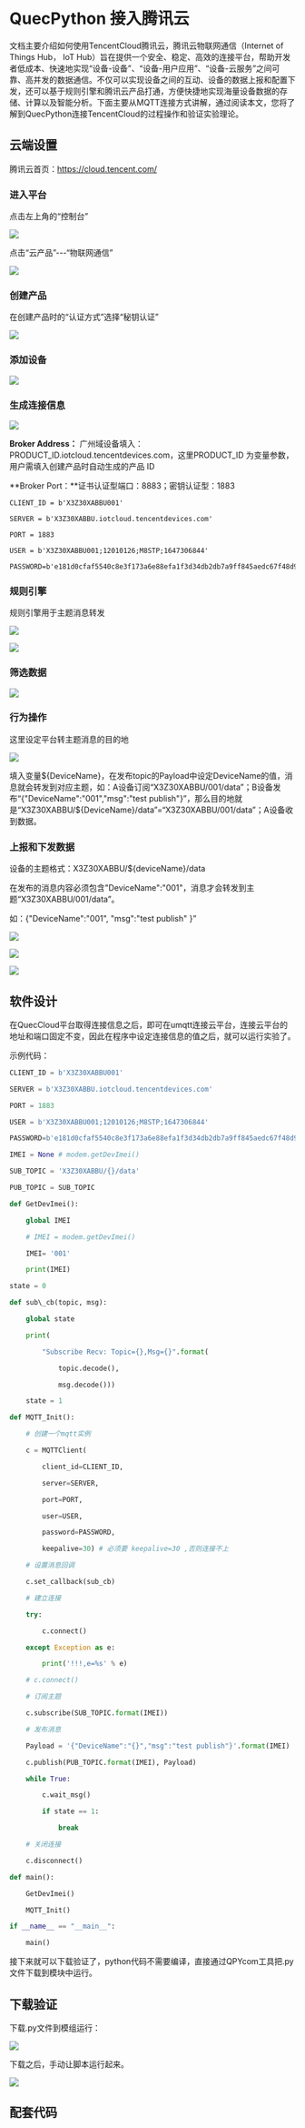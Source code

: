 # QuecPython  接入腾讯云

文档主要介绍如何使用TencentCloud腾讯云，腾讯云物联网通信（Internet of Things Hub， IoT Hub）旨在提供一个安全、稳定、高效的连接平台，帮助开发者低成本、快速地实现“设备-设备”、“设备-用户应用”、“设备-云服务”之间可靠、高并发的数据通信。不仅可以实现设备之间的互动、设备的数据上报和配置下发，还可以基于规则引擎和腾讯云产品打通，方便快捷地实现海量设备数据的存储、计算以及智能分析。下面主要从MQTT连接方式讲解，通过阅读本文，您将了解到QuecPython连接TencentCloud的过程操作和验证实验理论。

## 云端设置

腾讯云首页：<https://cloud.tencent.com/>

### 进入平台

点击左上角的“控制台”

![](media/24a89c0909a160b38a301d4ca2876df9.png)

点击“云产品”---“物联网通信”

![](media/1416c8539a0b3d360a83a545da7788f4.png)

### 创建产品

在创建产品时的“认证方式”选择“秘钥认证”

![](media/598f51f9cd2a03212a6db95152a3e840.png)

### 添加设备

![](media/cdb8eb0e42b3d0f64f6406a651073271.png)

### 生成连接信息

![](media/474489294eb1eb48b202e8cc30882230.png)

**Broker Address：** 广州域设备填入：PRODUCT_ID.iotcloud.tencentdevices.com，这里PRODUCT_ID 为变量参数，用户需填入创建产品时自动生成的产品 ID

**Broker Port：**证书认证型端口：8883；密钥认证型：1883

```
CLIENT_ID = b'X3Z30XABBU001'

SERVER = b'X3Z30XABBU.iotcloud.tencentdevices.com'

PORT = 1883

USER = b'X3Z30XABBU001;12010126;M8STP;1647306844'

PASSWORD=b'e181d0cfaf5540c8e3f173a6e88efa1f3d34db2db7a9ff845aedc67f48d9d607;hmacsha256'
```



### 规则引擎

规则引擎用于主题消息转发

![](media/06b02e9c78f1823acca37eb37a725377.png)

![](media/c5a7283bc7b1752b03ecb85d32ca9418.png)

### 筛选数据

![](media/b47c7195c07ef6a35deecf2d120f0439.png)

### 行为操作

这里设定平台转主题消息的目的地

![](media/0d84f9fc42466747b7c45e8b42a3c2c7.png)

填入变量\${DeviceName}，在发布topic的Payload中设定DeviceName的值，消息就会转发到对应主题，如：A设备订阅“X3Z30XABBU/001/data”；B设备发布“{"DeviceName":"001","msg":"test publish"}”，那么目的地就是“X3Z30XABBU/\${DeviceName}/data”=“X3Z30XABBU/001/data”；A设备收到数据。

### 上报和下发数据

设备的主题格式：X3Z30XABBU/\${deviceName}/data

在发布的消息内容必须包含"DeviceName":"001"，消息才会转发到主题“X3Z30XABBU/001/data”。

如：{"DeviceName":"001", "msg":"test publish" }”

![](media/c0c93c45631fe7577ebb26031461ec10.png)

![](media/c9cd162f304fac476fe198c32b5b912e.png)

![](media/ad7ae354e1ce677edab9f54818878657.png)

## 软件设计

在QuecCloud平台取得连接信息之后，即可在umqtt连接云平台，连接云平台的地址和端口固定不变，因此在程序中设定连接信息的值之后，就可以运行实验了。

示例代码：

```python
CLIENT_ID = b'X3Z30XABBU001'

SERVER = b'X3Z30XABBU.iotcloud.tencentdevices.com'

PORT = 1883

USER = b'X3Z30XABBU001;12010126;M8STP;1647306844'

PASSWORD=b'e181d0cfaf5540c8e3f173a6e88efa1f3d34db2db7a9ff845aedc67f48d9d607;hmacsha256'

IMEI = None # modem.getDevImei()

SUB_TOPIC = 'X3Z30XABBU/{}/data'

PUB_TOPIC = SUB_TOPIC

def GetDevImei():

	global IMEI

	# IMEI = modem.getDevImei()

	IMEI= '001'

	print(IMEI)

state = 0

def sub\_cb(topic, msg):

	global state

	print(

		"Subscribe Recv: Topic={},Msg={}".format(

			topic.decode(),

			msg.decode()))

	state = 1

def MQTT_Init():

	# 创建一个mqtt实例

	c = MQTTClient(

		client_id=CLIENT_ID,

		server=SERVER,

		port=PORT,

		user=USER,

		password=PASSWORD,

		keepalive=30) # 必须要 keepalive=30 ,否则连接不上

	# 设置消息回调

	c.set_callback(sub_cb)

	# 建立连接

	try:

		c.connect()

	except Exception as e:

		print('!!!,e=%s' % e)

	# c.connect()

	# 订阅主题

	c.subscribe(SUB_TOPIC.format(IMEI))

	# 发布消息

	Payload = '{"DeviceName":"{}","msg":"test publish"}'.format(IMEI)

	c.publish(PUB_TOPIC.format(IMEI), Payload)

	while True:

		c.wait_msg()

		if state == 1:

			break

	# 关闭连接

	c.disconnect()

def main():

	GetDevImei()

	MQTT_Init()

if __name__ == "__main__":

	main()
```

接下来就可以下载验证了，python代码不需要编译，直接通过QPYcom工具把.py文件下载到模块中运行。

## 下载验证

下载.py文件到模组运行：

![](media/c6405128fd86e2502ab214141b264435.png)

下载之后，手动让脚本运行起来。

![](media/155611da8af10b8e913850f238390899.png)

## 配套代码


